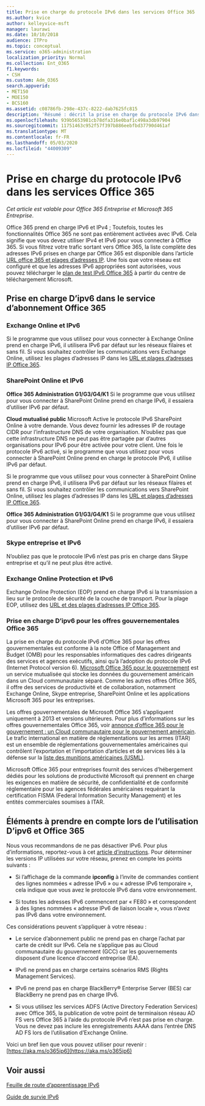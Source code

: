 ```yaml
---
title: Prise en charge du protocole IPv6 dans les services Office 365
ms.author: kvice
author: kelleyvice-msft
manager: laurawi
ms.date: 10/10/2018
audience: ITPro
ms.topic: conceptual
ms.service: o365-administration
localization_priority: Normal
ms.collection: Ent_O365
f1.keywords:
- CSH
ms.custom: Adm_O365
search.appverid:
- MET150
- MOE150
- BCS160
ms.assetid: c08786fb-298e-437c-8222-dab7625fc815
description: 'Résumé : décrit la prise en charge du protocole IPv6 dans les composants Microsoft Office 365 et dans les offres gouvernementales Office 365.'
ms.openlocfilehash: 939b5653981cb78dfa316e0baf1c498a3db97904
ms.sourcegitcommit: 11751463c952f57f397b886eebfbd37790d461af
ms.translationtype: MT
ms.contentlocale: fr-FR
ms.lasthandoff: 05/03/2020
ms.locfileid: "44009309"
---
```

# <a name="ipv6-support-in-office-365-services"></a>Prise en charge du protocole IPv6 dans les services Office 365

*Cet article est valable pour Office 365 Entreprise et Microsoft 365 Entreprise*.

Office 365 prend en charge IPv6 et IPv4 ; Toutefois, toutes les fonctionnalités Office 365 ne sont pas entièrement activées avec IPv6. Cela signifie que vous devez utiliser IPv4 et IPv6 pour vous connecter à Office 365. Si vous filtrez votre trafic sortant vers Office 365, la liste complète des adresses IPv6 prises en charge par Office 365 est disponible dans l’article [URL office 365 et plages d’adresses IP](urls-and-ip-address-ranges.md). Une fois que votre réseau est configuré et que les adresses IPv6 appropriées sont autorisées, vous pouvez télécharger le [plan de test IPv6 Office 365](https://go.microsoft.com/fwlink/?LinkId=293447) à partir du centre de téléchargement Microsoft.
  
## <a name="ipv6-support-in-office-365-subscription-service"></a>Prise en charge D’ipv6 dans le service d’abonnement Office 365

### <a name="exchange-online-and-ipv6"></a>Exchange Online et IPv6

Si le programme que vous utilisez pour vous connecter à Exchange Online prend en charge IPv6, il utilisera IPv6 par défaut sur les réseaux filaires et sans fil. Si vous souhaitez contrôler les communications vers Exchange Online, utilisez les plages d’adresses IP dans les [URL et plages d’adresses IP Office 365](urls-and-ip-address-ranges.md).
  
### <a name="sharepoint-online-and-ipv6"></a>SharePoint Online et IPv6

 **Office 365 Administration G1/G3/G4/K1** Si le programme que vous utilisez pour vous connecter à SharePoint Online prend en charge IPv6, il essaiera d’utiliser IPv6 par défaut.
  
 **Cloud mutualisé public** Microsoft Active le protocole IPv6 SharePoint Online à votre demande. Vous devez fournir les adresses IP de routage CIDR pour l’infrastructure DNS de votre organisation. N’oubliez pas que cette infrastructure DNS ne peut pas être partagée par d’autres organisations pour IPv6 pour être activée pour votre client. Une fois le protocole IPv6 activé, si le programme que vous utilisez pour vous connecter à SharePoint Online prend en charge le protocole IPv6, il utilise IPv6 par défaut.
  
Si le programme que vous utilisez pour vous connecter à SharePoint Online prend en charge IPv6, il utilisera IPv6 par défaut sur les réseaux filaires et sans fil. Si vous souhaitez contrôler les communications vers SharePoint Online, utilisez les plages d’adresses IP dans les [URL et plages d’adresses IP Office 365](urls-and-ip-address-ranges.md).
  
 **Office 365 Administration G1/G3/G4/K1** Si le programme que vous utilisez pour vous connecter à SharePoint Online prend en charge IPv6, il essaiera d’utiliser IPv6 par défaut.
  
### <a name="skype-for-business-and-ipv6"></a>Skype entreprise et IPv6

N’oubliez pas que le protocole IPv6 n’est pas pris en charge dans Skype entreprise et qu’il ne peut plus être activé.
  
### <a name="exchange-online-protection-and-ipv6"></a>Exchange Online Protection et IPv6

Exchange Online Protection (EOP) prend en charge IPv6 si la transmission a lieu sur le protocole de sécurité de la couche de transport. Pour la plage EOP, utilisez des [URL et des plages d’adresses IP Office 365](urls-and-ip-address-ranges.md).
  
### <a name="ipv6-support-for-office-365-government-offerings"></a>Prise en charge D’ipv6 pour les offres gouvernementales Office 365

La prise en charge du protocole IPv6 d’Office 365 pour les offres gouvernementales est conforme à la note Office of Management and Budget (OMB) pour les responsables informatiques des cadres dirigeants des services et agences exécutifs, ainsi qu’à l’adoption du protocole IPv6 (Internet Protocol version 6). [Microsoft Office 365 pour le gouvernement](https://go.microsoft.com/fwlink/p/?LinkId=325414) est un service mutualisée qui stocke les données du gouvernement américain dans un Cloud communautaire séparé. Comme les autres offres Office 365, il offre des services de productivité et de collaboration, notamment Exchange Online, Skype entreprise, SharePoint Online et les applications Microsoft 365 pour les entreprises. 

Les offres gouvernementales de Microsoft Office 365 s’appliquent uniquement à 2013 et versions ultérieures. Pour plus d’informations sur les offres gouvernementales Office 365, voir [annonce d’office 365 pour le gouvernement : un Cloud communautaire pour le gouvernement américain](https://go.microsoft.com/fwlink/p/?LinkId=325414). Le trafic international en matière de réglementations sur les armes (ITAR) est un ensemble de réglementations gouvernementales américaines qui contrôlent l’exportation et l’importation d’articles et de services liés à la défense sur la [liste des munitions américaines (USML)](https://go.microsoft.com/fwlink/p/?LinkId=325415). 

Microsoft Office 365 pour entreprises fournit des services d’hébergement dédiés pour les solutions de productivité Microsoft qui prennent en charge les exigences en matière de sécurité, de confidentialité et de conformité réglementaire pour les agences fédérales américaines requérant la certification FISMA (Federal Information Security Management) et les entités commerciales soumises à ITAR.
  
## <a name="things-to-consider-when-using-ipv6-and-office-365"></a>Éléments à prendre en compte lors de l’utilisation D’ipv6 et Office 365

Nous vous recommandons de ne pas désactiver IPv6. Pour plus d’informations, reportez-vous à cet [article d’instructions](https://support.microsoft.com/help/929852/guidance-for-configuring-ipv6-in-windows-for-advanced-users). Pour déterminer les versions IP utilisées sur votre réseau, prenez en compte les points suivants :
  
- Si l’affichage de la commande **ipconfig** à l’invite de commandes contient des lignes nommées « adresse IPv6 » ou « adresse IPv6 temporaire », cela indique que vous avez le protocole IPv6 dans votre environnement.

- Si toutes les adresses IPv6 commencent par « FE80 » et correspondent à des lignes nommées « adresse IPv6 de liaison locale », vous n’avez pas IPv6 dans votre environnement.

Ces considérations peuvent s’appliquer à votre réseau :
  
- Le service d’abonnement public ne prend pas en charge l’achat par carte de crédit sur IPv6. Cela ne s’applique pas au Cloud communautaire du gouvernement (GCC) car les gouvernements disposent d’une licence d’accord entreprise (EA).

- IPv6 ne prend pas en charge certains scénarios RMS (Rights Management Services).

- IPv6 ne prend pas en charge BlackBerry® Enterprise Server (BES) car BlackBerry ne prend pas en charge IPv6.

- Si vous utilisez les services ADFS (Active Directory Federation Services) avec Office 365, la publication de votre point de terminaison réseau AD FS vers Office 365 à l’aide du protocole IPv6 n’est pas prise en charge. Vous ne devez pas inclure les enregistrements AAAA dans l’entrée DNS AD FS lors de l’utilisation d’Exchange Online. 

Voici un bref lien que vous pouvez utiliser pour revenir : [https://aka.ms/o365ip6](https://aka.ms/o365ip6)
  
## <a name="see-also"></a>Voir aussi

[Feuille de route d’apprentissage IPv6](https://docs.microsoft.com/previous-versions/windows/it-pro/windows-server-2008-R2-and-2008/gg250710(v%3dws.10))
  
[Guide de survie IPv6](https://social.technet.microsoft.com/wiki/contents/articles/1728.ipv6-survival-guide.aspx)
